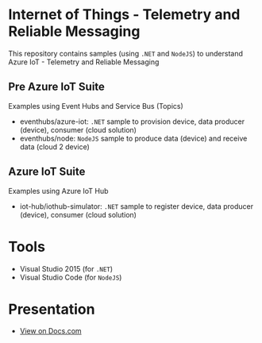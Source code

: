 # Internet of Things - Telemetry and Reliable Messaging 

This repository contains samples (using `.NET` and `NodeJS`) to understand Azure IoT - Telemetry and Reliable Messaging

## Pre Azure IoT Suite

Examples using Event Hubs and Service Bus (Topics)

- eventhubs/azure-iot: `.NET` sample to provision device, data producer (device), consumer (cloud solution)
- eventhubs/node: `NodeJS` sample to produce data (device) and receive data (cloud 2 device)

## Azure IoT Suite

Examples using Azure IoT Hub

- iot-hub/iothub-simulator: `.NET` sample to register device, data producer (device), consumer (cloud solution)

# Tools 

- Visual Studio 2015 (for `.NET`)
- Visual Studio Code (for `NodeJS`)

# Presentation

- [View on Docs.com](https://docs.com/helen-jones/7729/punit-ganshani-collab365-session-resources)

